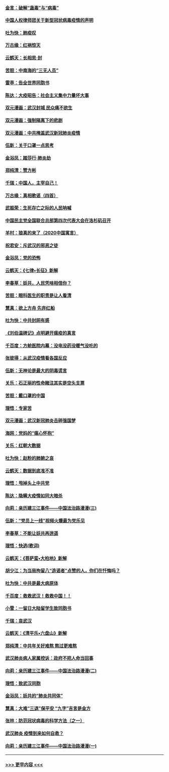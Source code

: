 #### [金言：破解“蛊毒”与“病毒”](../pages/nsc993/n11864103.md?t=02131502) 
#### [中国人权律师团关于新型冠状病毒疫情的声明](../pages/nsc993/n11864249.md?t=02131502) 
#### [吐为快：肺疫叹](../pages/nsc993/n11864027.md?t=02131502) 
#### [万古缘：红祸惊天](../pages/nsc993/n11864079.md?t=02131502) 
#### [云鹤天：长相思‧封](../pages/nsc993/n11864006.md?t=02131502) 
#### [苦胆：中南海的“三无人员”](../pages/nsc993/n11862997.md?t=02131502) 
#### [雷亭：告全世界同胞书](../pages/nsc993/n11862572.md?t=02131502) 
#### [陈达：大疫昭告：社会主义集中力量坏大事](../pages/nsc993/n11859419.md?t=02131502) 
#### [双元漫画：武汉封城 民众痛不欲生](../pages/nsc993/n11859287.md?t=02131502) 
#### [双元漫画：强制隔离下的悲剧](../pages/nsc993/n11859244.md?t=02131502) 
#### [双元漫画：中共掩盖武汉新冠肺炎疫情](../pages/nsc993/n11858249.md?t=02131502) 
#### [伍新：关于口罩一点思考](../pages/nsc993/n11859195.md?t=02131502) 
#### [金浴凤：踏莎行‧肺炎劫](../pages/nsc993/n11858227.md?t=02131502) 
#### [郑纯清：赞方彬](../pages/nsc993/n11856803.md?t=02131502) 
#### [千瑞；中国人，主宰自己！](../pages/nsc993/n11856793.md?t=02131502) 
#### [万古缘：真相歌谣（四首）](../pages/nsc993/n11856263.md?t=02131502) 
#### [武振荣：生死存亡之际的人民呐喊](../pages/nsc993/n11856256.md?t=02131502) 
#### [中国民主党全国联合总部第四次代表大会在洛杉矶召开](../pages/nsc993/n11856344.md?t=02131502) 
#### [羊村：狼真的来了（2020中国寓言）](../pages/nsc993/n11856229.md?t=02131502) 
#### [祝君安：斥武汉的邪恶之徒](../pages/nsc993/n11855861.md?t=02131502) 
#### [金浴凤：党的恐怖](../pages/nsc993/n11855849.md?t=02131502) 
#### [云鹤天：《七律▪长征》新解](../pages/nsc993/n11855479.md?t=02131502) 
#### [李春草：妖共，人民凭啥相信你？](../pages/nsc993/n11855196.md?t=02131502) 
#### [苦胆：眼科医生的职责是让人看清](../pages/nsc993/n11853840.md?t=02131502) 
#### [慧真：欲上方舟 先弃红船](../pages/nsc993/n11853483.md?t=02131502) 
#### [吐为快：中共封网有感](../pages/nsc993/n11852575.md?t=02131502) 
#### [《刘伯温碑记》点明避开瘟疫的真言](../pages/nsc993/n11852128.md?t=02131502) 
#### [千百度：方舱医院内幕：没电没药没暖气没吃的](../pages/nsc993/n11850211.md?t=02131502) 
#### [张彼得：从武汉疫情看各国反应](../pages/nsc993/n11850102.md?t=02131502) 
#### [伍新：无神论是最大的阴毒谎言](../pages/nsc993/n11846129.md?t=02131502) 
#### [关乐：石正丽的性命赌注其实是空头支票](../pages/nsc993/n11846109.md?t=02131502) 
#### [苦胆：戴口罩的中国](../pages/nsc993/n11845576.md?t=02131502) 
#### [理悟：专家苦](../pages/nsc993/n11845564.md?t=02131502) 
#### [双元漫画：武汉新冠肺炎击碎强国梦](../pages/nsc993/n11843320.md?t=02131502) 
#### [海网：党妈的“瘟心怀抱”](../pages/nsc993/n11840740.md?t=02131502) 
#### [关乐：红朝大数据](../pages/nsc993/n11840675.md?t=02131502) 
#### [吐为快：赵粉的肺腑之哀](../pages/nsc993/n11840618.md?t=02131502) 
#### [云鹤天：数据到底准不准](../pages/nsc993/n11840325.md?t=02131502) 
#### [理悟：甩掉头上中共党](../pages/nsc993/n11838826.md?t=02131502) 
#### [陈达：隐瞒大疫情如同大暗杀](../pages/nsc993/n11838771.md?t=02131502) 
#### [向莉：亲历建三江事件——中国法治路漫漫(三)](../pages/nsc993/n11831825.md?t=02131502) 
#### [伍新：“党员上一线”视频火爆最为党乐见](../pages/nsc993/n11838200.md?t=02131502) 
#### [李春草：不能让妖共再逍遥](../pages/nsc993/n11838102.md?t=02131502) 
#### [理悟：快逃(歌词)](../pages/nsc993/n11838083.md?t=02131502) 
#### [云鹤天：《菩萨蛮▪大柏地》新解](../pages/nsc993/n11838059.md?t=02131502) 
#### [胡少江：为当局拘留八“造谣者”点赞的人，你们在忏悔吗？](../pages/nsc993/n11836801.md?t=02131502) 
#### [吐为快：中共是最大病原体](../pages/nsc993/n11836748.md?t=02131502) 
#### [千百度：救救武汉！救救中国！！](../pages/nsc993/n11836145.md?t=02131502) 
#### [小雪：一留日大陆留学生致同胞书](../pages/nsc993/n11834624.md?t=02131502) 
#### [千瑞：哀武汉](../pages/nsc993/n11833647.md?t=02131502) 
#### [云鹤天：《清平乐▪六盘山》新解](../pages/nsc993/n11833611.md?t=02131502) 
#### [郑纯清：中共年关好难熬 熬过更难熬](../pages/nsc993/n11833489.md?t=02131502) 
#### [武汉肺炎病人家属控诉：政府不把人命当回事](../pages/nsc993/n11833205.md?t=02131502) 
#### [向莉：亲历建三江事件——中国法治路漫漫(二)](../pages/nsc993/n11829102.md?t=02131502) 
#### [理悟：致武汉同胞](../pages/nsc993/n11831522.md?t=02131502) 
#### [金浴凤：妖共的“肺炎共同体”](../pages/nsc993/n11829448.md?t=02131502) 
#### [慧真：大难“三退”保平安 “九字”吉言是金方](../pages/nsc993/n11829501.md?t=02131502) 
#### [张林：防范冠状病毒的科学方法（之一）](../pages/nsc993/n11828618.md?t=02131502) 
#### [武汉肺炎 疫情到来如何自救？](../pages/nsc993/n11827632.md?t=02131502) 
#### [向莉：亲历建三江事件——中国法治路漫漫(一)](../pages/nsc993/n11827190.md?t=02131502) 

----
#### [ >>> 更早内容 <<< ](../indexes/nsc993-earlier.md)
